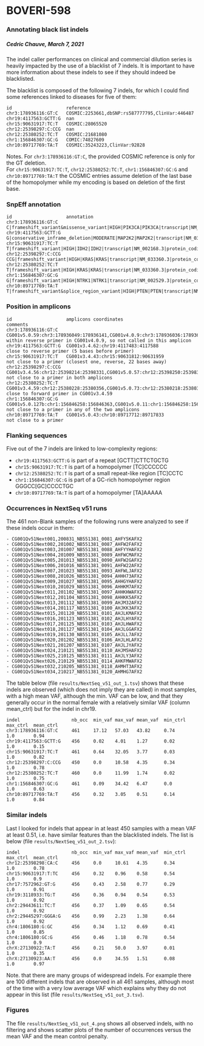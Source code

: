 # BOVERI-598
### Annotating black list indels
##### Cedric Chauve, March 7, 2021

The indel caller performances on clinical and commercial dilution series is
heavily impacted by the use of a blacklist of 7 indels. It is important to have
more information about these indels to see if they should indeed be blacklisted.

The blacklist is composed of the following 7 indels, for which I could find some
references linked to diseases for five of them:

```
id                    reference
chr3:178936116:GT:C   COSMIC:2253661,dbSNP:rs587777795,ClinVar:446487
chr19:4117563:GCTT:G  nan
chr15:90631917:TC:T   COSMIC:28065520
chr12:25398297:C:CCG  nan
chr12:25380252:TC:T   COSMIC:21681080
chr1:156846307:GC:G   COMIC:74827609
chr10:89717769:TA:T   COSMIC:35243223,ClinVar:92828
```

Notes.
For `chr3:178936116:GT:C`, the provided COSMIC reference is only for the GT
deletion.  
For `chr15:90631917:TC:T`, `chr12:25380252:TC:T`, `chr1:156846307:GC:G` and
`chr10:89717769:TA:T` the COSMIC entries assume deletion of the last base of the
homopolymer while my encoding is based on deletion of the first base.

### SnpEff annotation

```
id                    annotation
chr3:178936116:GT:C   C|frameshift_variant&missense_variant|HIGH|PIK3CA|PIK3CA|transcript|NM_006218.3|protein_coding|10/21|c.1658_1659delGTinsC|p.Ser553fs|1815/9093|1658/3207|553/1068||
chr19:4117563:GCTT:G  G|conservative_inframe_deletion|MODERATE|MAP2K2|MAP2K2|transcript|NM_030662.3|protein_coding|2/11|c.154_156delAAG|p.Lys52del|410/1733|154/1203|52/400||
chr15:90631917:TC:T   T|frameshift_variant|HIGH|IDH2|IDH2|transcript|NM_002168.3|protein_coding|4/11|c.435delG|p.Thr146fs|599/1810|435/1359|145/452||,T|frameshift_variant|HIGH|IDH2|IDH2|transcript|NM_001289910.1|protein_coding|4/11|c.279delG|p.Thr94fs|366/1577|279/1203|93/400||,T|frameshift_variant|HIGH|IDH2|IDH2|transcript|NM_001290114.1|protein_coding|2/9|c.45delG|p.Thr16fs|341/1552|45/969|15/322||
chr12:25398297:C:CCG  CCG|frameshift_variant|HIGH|KRAS|KRAS|transcript|NM_033360.3|protein_coding|2/6|c.21_22insCG|p.Val8fs|213/5889|21/570|7/189||,CCG|frameshift_variant|HIGH|KRAS|KRAS|transcript|NM_004985.4|protein_coding|2/5|c.21_22insCG|p.Val8fs|213/5765|21/567|7/188||
chr12:25380252:TC:T   T|frameshift_variant|HIGH|KRAS|KRAS|transcript|NM_033360.3|protein_coding|3/6|c.205delG|p.Asp69fs|397/5889|205/570|69/189||,T|frameshift_variant|HIGH|KRAS|KRAS|transcript|NM_004985.4|protein_coding|3/5|c.205delG|p.Asp69fs|397/5765|205/567|69/188||
chr1:156846307:GC:G   G|frameshift_variant|HIGH|NTRK1|NTRK1|transcript|NM_002529.3|protein_coding|14/17|c.1753delC|p.Leu585fs|1809/2655|1753/2391|585/796||INFO_REALIGN_3_PRIME,G|frameshift_variant|HIGH|NTRK1|NTRK1|transcript|NM_001007792.1|protein_coding|14/17|c.1645delC|p.Leu549fs|1725/2571|1645/2283|549/760||INFO_REALIGN_3_PRIME,G|frameshift_variant|HIGH|NTRK1|NTRK1|transcript|NM_001012331.1|protein_coding|13/16|c.1735delC|p.Leu579fs|1791/2637|1735/2373|579/790||INFO_REALIGN_3_PRIME
chr10:89717769:TA:T   T|frameshift_variant&splice_region_variant|HIGH|PTEN|PTEN|transcript|NM_001304717.2|protein_coding|8/10|c.1319delA|p.Lys440fs|1831/8701|1319/1731|440/576||INFO_REALIGN_3_PRIME,T|frameshift_variant&splice_region_variant|HIGH|PTEN|PTEN|transcript|NM_000314.6|protein_coding|7/9|c.800delA|p.Lys267fs|1832/8702|800/1212|267/403||INFO_REALIGN_3_PRIME,T|frameshift_variant&splice_region_variant|HIGH|PTEN|PTEN|transcript|NM_001304718.1|protein_coding|7/9|c.209delA|p.Lys70fs|1946/8816|209/621|70/206||INFO_REALIGN_3_PRIME
```

### Position in amplicons

```
id                    amplicons coordinates                                                         comments
chr3:178936116:GT:C   CG001v5.0.59:chr3:178936049:178936141,CG001v4.0.9:chr3:178936036:178936133    within reverse primer in CG001v4.0.9, so not called in this amplicon
chr19:4117563:GCTT:G  CG001v3.4.62:chr19:4117483:4117588                                            close to reverse primer (5 bases before primer)
chr15:90631917:TC:T   CG001v3.4.43:chr15:90631812:90631959                                          not close to a primer (closest one, reverse, 22 bases away)
chr12:25398297:C:CCG  CG001v3.4.56:chr12:25398214:25398331,CG001v5.0.57:chr12:25398250:25398330     not close to a primer in both amplicons
chr12:25380252:TC:T   CG001v3.4.59:chr12:25380228:25380356,CG001v5.0.73:chr12:25380218:25380317     close to forward primer in CG001v3.4.59
chr1:156846307:GC:G   CG001v5.0.127b:chr1:156846258:156846363,CG001v5.0.11:chr1:156846258:156846348 not close to a primer in any of the two amplicons
chr10:89717769:TA:T   CG001v5.0.43:chr10:89717712:89717833                                          not close to a primer
```

### Flanking sequences

Five out of the 7 indels are linked to low-complexity regions:
- `chr19:4117563:GCTT:G` is part of a repeat [GCTT]CTTCTGCTG  
- `chr15:90631917:TC:T` is part of a homopolymer [TC]CCCCCC
- `chr12:25380252:TC:T` is part of a small repeat-like region [TC]CCTC  
- `chr1:156846307:GC:G` is part of a GC-rich homopolymer region GGGCC[GC]CCCCTGC
- `chr10:89717769:TA:T` is part of a homopolymer [TA]AAAAA

### Occurrences in NextSeq v51 runs

The 461 non-Blank samples of the following runs were analyzed to see if these
indels occur in them:
```
- CG001Qv51Next001,200831_NB551381_0081_AHFY5KAFX2
- CG001Qv51Next002,201002_NB551381_0087_AHFW2FAFX2
- CG001Qv51Next003,201007_NB551381_0088_AHFYYHAFX2
- CG001Qv51Next004,201009_NB551381_0089_AHFWCMAFX2
- CG001Qv51Next005,201013_NB551381_0090_AHFW2GAFX2
- CG001Qv51Next006,201016_NB551381_0091_AHFW22AFX2
- CG001Qv51Next007,201023_NB551381_0093_AHFWLJAFX2
- CG001Qv51Next008,201026_NB551381_0094_AHHH73AFX2
- CG001Qv51Next009,201027_NB551381_0095_AHHGYHAFX2
- CG001Qv51Next010,201029_NB551381_0096_AHHKM7AFX2
- CG001Qv51Next011,201102_NB551381_0097_AHHKHWAFX2
- CG001Qv51Next012,201104_NB551381_0098_AHHKK5AFX2
- CG001Qv51Next013,201112_NB551381_0099_AHJM32AFX2
- CG001Qv51Next014,201117_NB551381_0100_AHJKK3AFX2
- CG001Qv51Next015,201120_NB551381_0101_AHJLKMAFX2
- CG001Qv51Next016,201123_NB551381_0102_AHJLHYAFX2
- CG001Qv51Next017,201125_NB551381_0103_AHJLHWAFX2
- CG001Qv51Next018,201127_NB551381_0104_AHJLGGAFX2
- CG001Qv51Next019,201130_NB551381_0105_AHJLL7AFX2
- CG001Qv51Next020,201202_NB551381_0106_AHJLHLAFX2
- CG001Qv51Next021,201207_NB551381_0107_AHJLJYAFX2
- CG001Qv51Next024,210121_NB551381_0110_AHJM5HAFX2
- CG001Qv51Next025,210125_NB551381_0111_AHJLY3AFX2
- CG001Qv51Next026,210129_NB551381_0114_AHKFMWAFX2
- CG001Qv51Next032,210205_NB551381_0118_AHMHT3AFX2
- CG001Qv51Next034,210217_NB551381_0120_AHMHG7AFX2
```

The table below (file `results/NextSeq_v51_out_1.tsv`) shows that these indels are 
observed (which does not imply they are called) in most samples, with a high mean 
VAF, although the min. VAF can be low, and that they generally occur in the 
normal female with a relatively similar VAF (column mean_ctrl) but for the indel 
in chr19.

```
indel                   nb_occ  min_vaf max_vaf mean_vaf  min_ctrl  max_ctrl  mean_ctrl
chr3:178936116:GT:C     461     17.12   57.03   43.82     0.74      1.0       0.94
chr19:4117563:GCTT:G    456     0.02    4.01    1.27      0.02      1.0       0.15
chr15:90631917:TC:T     461     0.64    32.05   3.77      0.03      1.0       0.82
chr12:25398297:C:CCG    450     0.0     10.58   4.35      0.34      1.0       0.78
chr12:25380252:TC:T     460     0.0     11.99   1.74      0.02      1.0       0.75
chr1:156846307:GC:G     461     0.09    34.42   6.47      0.0       1.0       0.63
chr10:89717769:TA:T     456     0.32    3.05    0.51      0.14      1.0       0.84
```

### Similar indels

Last I looked for indels that appear in at least 450 samples with a mean VAF at
least 0.51, i.e. have similar features than the blacklisted indels. The list is
below (file `results/NextSeq_v51_out_2.tsv`):

```
indel                   nb_occ  min_vaf max_vaf mean_vaf  min_ctrl  max_ctrl  mean_ctrl
chr12:25398298:CA:C     456     0.0     10.61   4.35      0.34      1.0       0.78
chr15:90631917:T:TC     456     0.32    0.96    0.58      0.54      1.0       0.9
chr17:7572962:GT:G      456     0.43    2.58    0.77      0.29      1.0       0.91
chr19:3118933:TG:T      456     0.36    0.94    0.54      0.53      1.0       0.92
chr2:29443611:TC:T      456     0.37    1.09    0.65      0.54      1.0       0.92
chr2:29445297:GGGA:G    456     0.99    2.23    1.38      0.64      1.0       0.92
chr4:1806180:G:GC       456     0.34    1.12    0.69      0.41      1.0       0.85
chr4:1806180:GC:G       456     0.46    1.18    0.78      0.54      1.0       0.9
chrX:27130922:TA:T      456     0.21    50.0    3.97      0.01      1.0       0.35
chrX:27130923:AA:T      456     0.0     34.55   1.51      0.08      1.0       0.97
```

Note. that there are many groups of widespread indels. For example there are
100 different indels that are observed in all 461 samples, although most of the
time with a very low average VAF which explains why they do not appear in this
list (file `results/NextSeq_v51_out_3.tsv`).

### Figures

The file `results/NextSeq_v51_out_4.png` shows all observed indels, with no filtering
and shows scatter plots of the number of occurrences versus the mean VAF and the mean
control penalty.
